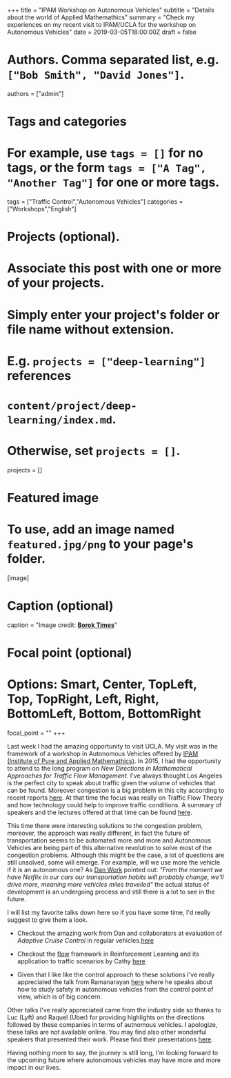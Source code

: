 +++
title = "IPAM Workshop on Autonomous Vehicles"
subtitle = "Details about the world of Applied Mathemathics"
summary = "Check my experiences on my recent visit to IPAM/UCLA for the workshop on Autonomous Vehicles"
date = 2019-03-05T18:00:00Z
draft = false

# Authors. Comma separated list, e.g. `["Bob Smith", "David Jones"]`.
authors = ["admin"]

# Tags and categories
# For example, use `tags = []` for no tags, or the form `tags = ["A Tag", "Another Tag"]` for one or more tags.
tags = ["Traffic Control","Autonomous Vehicles"]
categories = ["Workshops","English"]

# Projects (optional).
#   Associate this post with one or more of your projects.
#   Simply enter your project's folder or file name without extension.
#   E.g. `projects = ["deep-learning"]` references
#   `content/project/deep-learning/index.md`.
#   Otherwise, set `projects = []`.
projects = []

# Featured image
# To use, add an image named `featured.jpg/png` to your page's folder.
[image]
  # Caption (optional)
  caption = "Image credit: [**Borok Times**](https://www.boroktimes.com/timeline-of-autonomous-cars/)"

  # Focal point (optional)
  # Options: Smart, Center, TopLeft, Top, TopRight, Left, Right, BottomLeft, Bottom, BottomRight
  focal_point = ""
+++

Last week I had the amazing opportunity to visit UCLA. My visit was in the framework of a workshop in Autonomous Vehicles offered by [IPAM (Institute of Pure and Applied Mathemathics)](http://www.ipam.ucla.edu). In 2015, I had the opportunity to attend to the long program on *New Directions in Mathematical Approaches for Traffic Flow Management*. I've always thought Los Angeles is the perfect city to speak about traffic given the volume of vehicles that can be found. Moreover congestion is a big problem in this city according to recent reports [here](http://inrix.com/press-releases/los-angeles-tops-inrix-global-congestion-ranking/). At that time the focus was really on Traffic Flow Theory and how technology could help to improve traffic conditions. A summary of speakers and the lectures offered at that time can be found [here](http://www.ipam.ucla.edu/programs/long-programs/new-directions-in-mathematical-approaches-for-traffic-flow-management/?tab=activities).

This time there were interesting solutions to the congestion problem, moreover, the approach was really different, in fact the future of transportation seems to be automated more and more and Autonomous Vehicles are being part of this alternative revolution to solve most of the congestion problems. Although this might be the case, a lot of questions are still unsolved, some will emerge. For example, will we use more the vehicle if it is an autonomous one? As [Dan Work](https://lab-work.github.io) pointed out: *"From the moment we have Netflix in our cars our transportation habits will probably change, we'll drive more, meaning more vehicles miles travelled"* the actual status of development is an undergoing process and still there is a lot to see in the future.

I will list my favorite talks down here so if you have some time, I'd really suggest to give them a look.

* Checkout the amazing work from Dan and collaborators at evaluation of *Adaptive Cruise Control* in regular vehicles.[here](http://www.ipam.ucla.edu/programs/workshops/autonomous-vehicles/?tab=schedule&amp;wvideo=sk3kvs20l6)

* Checkout the [flow](https://flow-project.github.io/publications.html) framework in Reinforcement Learning and its application to traffic scenarios by Cathy [here](http://www.ipam.ucla.edu/programs/workshops/autonomous-vehicles/?tab=schedule&amp;wvideo=tn3ldma0rl)

* Given that I like like the control approach to these solutions I've really appreciated the talk from Ramanarayan [here](http://www.ipam.ucla.edu/programs/workshops/autonomous-vehicles/?tab=schedule&amp;wvideo=g0tlwnut7d) where he speaks about how to study safety in autonomous vehicles from the control point of view, which is of big concern.

Other talks I've really appreciated came from the industry side so thanks to Luc (Lyft) and Raquel (Uber) for providing highlights on the directions followed by these companies in terms of autnomous vehicles. I apologize, these talks are not available online. You may find also other wonderful speakers that presented their work. Please find their presentations [here](http://www.ipam.ucla.edu/programs/workshops/autonomous-vehicles/?tab=schedule).

Having nothing more to say, the journey is still long, I'm looking forward to the upcoming future where autonomous vehicles may have more and more impact in our lives.